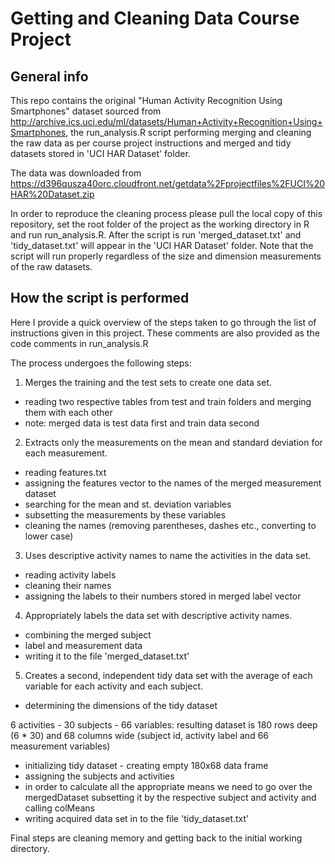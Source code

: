 Getting and Cleaning Data Course Project
=================================

## General info
This repo contains the original "Human Activity Recognition Using Smartphones" dataset sourced from
http://archive.ics.uci.edu/ml/datasets/Human+Activity+Recognition+Using+Smartphones, the run_analysis.R script performing merging and cleaning the raw data as per course project instructions and merged and tidy datasets stored in 'UCI HAR Dataset' folder.

The data was downloaded from https://d396qusza40orc.cloudfront.net/getdata%2Fprojectfiles%2FUCI%20HAR%20Dataset.zip 

In order to reproduce the cleaning process please pull the local copy of this repository, set the root folder of the project as the working directory in R and run run_analysis.R.
After the script is run 'merged_dataset.txt' and 'tidy_dataset.txt' will appear in the 'UCI HAR Dataset' folder.
Note that the script will run properly regardless of the size and dimension measurements of the raw datasets.

## How the script is performed
Here I provide a quick overview of the steps taken to go through the list of instructions given in this project. These comments are also provided as the code comments in run_analysis.R

The process undergoes the following steps:

1. Merges the training and the test sets to create one data set.
* reading two respective tables from test and train folders and merging them with each other
* note: merged data is test data first and train data second

2. Extracts only the measurements on the mean and standard deviation for each measurement. 
* reading features.txt 
* assigning the features vector to the names of the merged measurement dataset
* searching for the mean and st. deviation variables 
* subsetting the measurements by these variables
* cleaning the names (removing parentheses, dashes etc., converting to lower case)

3. Uses descriptive activity names to name the activities in the data set.
* reading activity labels
* cleaning their names
* assigning the labels to their numbers stored in merged label vector

4. Appropriately labels the data set with descriptive activity names.
* combining the merged subject
* label and measurement data
* writing it to the file 'merged_dataset.txt'

5. Creates a second, independent tidy data set with the average of each variable for each activity and each subject. 

* determining the dimensions of the tidy dataset

6 activities - 30 subjects - 66 variables: resulting dataset is 180 rows deep (6 * 30) and
68 columns wide (subject id, activity label and 66 measurement variables) 

* initializing tidy dataset - creating empty 180x68 data frame
* assigning the subjects and activities
* in order to calculate all the appropriate means we need to go over the mergedDataset subsetting it by the respective subject and activity and calling colMeans
* writing acquired data set in to the file 'tidy_dataset.txt'

Final steps are cleaning memory and getting back to the initial working directory.

